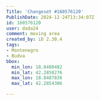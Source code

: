 ```yaml
---
Title: 'Changeset #160576120'
PublishDate: 2024-12-24T13:34:07Z
id: 160576120
user: dada24
comment: moving area
created_by: iD 2.30.4
tags:
- Montenegro
- Budva
bbox:
  min_lon: 18.8480482
  min_lat: 42.2850276
  max_lon: 18.8487836
  max_lat: 42.2854306

---
```

